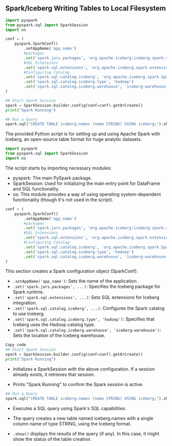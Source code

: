 ## Spark/Iceberg Writing Tables to Local Filesystem

```py
import pyspark
from pyspark.sql import SparkSession
import os

conf = (
    pyspark.SparkConf()
        .setAppName('app_name')
  		#packages
        .set('spark.jars.packages', 'org.apache.iceberg:iceberg-spark-runtime-3.4_2.12:1.4.2')
  		#SQL Extensions
        .set('spark.sql.extensions', 'org.apache.iceberg.spark.extensions.IcebergSparkSessionExtensions')
  		#Configuring Catalog
        .set('spark.sql.catalog.iceberg', 'org.apache.iceberg.spark.SparkCatalog')
        .set('spark.sql.catalog.iceberg.type', 'hadoop')
        .set('spark.sql.catalog.iceberg.warehouse', 'iceberg-warehouse')
)

## Start Spark Session
spark = SparkSession.builder.config(conf=conf).getOrCreate()
print("Spark Running")

## Run a Query
spark.sql("CREATE TABLE iceberg.names (name STRING) USING iceberg;").show()
```

The provided Python script is for setting up and using Apache Spark with Iceberg, an open-source table format for huge analytic datasets.

```python
import pyspark
from pyspark.sql import SparkSession
import os
```

The script starts by importing necessary modules:

- pyspark: The main PySpark package.
- SparkSession: Used for initializing the main entry point for DataFrame and SQL functionality.
- os: This module provides a way of using operating system-dependent functionality (though it's not used in the script).

```python
conf = (
    pyspark.SparkConf()
        .setAppName('app_name')
        #packages
        .set('spark.jars.packages', 'org.apache.iceberg:iceberg-spark-runtime-3.4_2.12:1.4.2')
        #SQL Extensions
        .set('spark.sql.extensions', 'org.apache.iceberg.spark.extensions.IcebergSparkSessionExtensions')
        #Configuring Catalog
        .set('spark.sql.catalog.iceberg', 'org.apache.iceberg.spark.SparkCatalog')
        .set('spark.sql.catalog.iceberg.type', 'hadoop')
        .set('spark.sql.catalog.iceberg.warehouse', 'iceberg-warehouse')
)
```

This section creates a Spark configuration object (SparkConf):

- `.setAppName('app_name')`: Sets the name of the application.
- `.set('spark.jars.packages', ...)`: Specifies the Iceberg package for Spark runtime.
- `.set('spark.sql.extensions', ...)`: Sets SQL extensions for Iceberg integration.
- `.set('spark.sql.catalog.iceberg', ...)`: Configures the Spark catalog to use Iceberg.
- `.set('spark.sql.catalog.iceberg.type', 'hadoop')`: Specifies that Iceberg uses the Hadoop catalog type.
- `.set('spark.sql.catalog.iceberg.warehouse', 'iceberg-warehouse')`: Sets the location of the Iceberg warehouse.

```python
Copy code
## Start Spark Session
spark = SparkSession.builder.config(conf=conf).getOrCreate()
print("Spark Running")
```

- Initializes a SparkSession with the above configuration. If a session already exists, it retrieves that session.

- Prints "Spark Running" to confirm the Spark session is active.

```python
## Run a Query
spark.sql("CREATE TABLE iceberg.names (name STRING) USING iceberg;").show()
```

- Executes a SQL query using Spark's SQL capabilities.

- The query creates a new table named iceberg.names with a single column name of type STRING, using the Iceberg format.

- `.show()` displays the results of the query (if any). In this case, it might show the status of the table creation.
